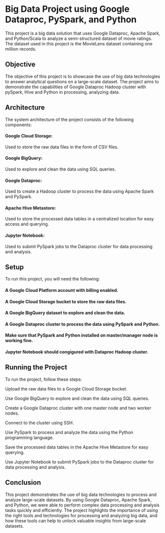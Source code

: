 # Big Data Project using Google Dataproc, PySpark, and Python
This project is a big data solution that uses Google Dataproc, Apache Spark, and Python/Scala to analyze a semi-structured dataset of movie ratings. The dataset used in this project is the MovieLens dataset containing one million records.



## Objective
The objective of this project is to showcase the use of big data technologies to answer analytical questions on a large-scale dataset. The project aims to demonstrate the capabilities of Google Dataproc Hadoop cluster with pySpark, Hive and Python in processing, analyzing data.



## Architecture
The system architecture of the project consists of the following components:

#### Google Cloud Storage: 
Used to store the raw data files in the form of CSV files.
#### Google BigQuery: 
Used to explore and clean the data using SQL queries.
#### Google Dataproc: 
Used to create a Hadoop cluster to process the data using Apache Spark and PySpark.
#### Apache Hive Metastore: 
Used to store the processed data tables in a centralized location for easy access and querying.
#### Jupyter Notebook: 
Used to submit PySpark jobs to the Dataproc cluster for data processing and analysis.



## Setup
To run this project, you will need the following:

#### A Google Cloud Platform account with billing enabled.
#### A Google Cloud Storage bucket to store the raw data files.
#### A Google BigQuery dataset to explore and clean the data.
#### A Google Dataproc cluster to process the data using PySpark and Python.
#### Make sure that PySpark and Python installed on master/manager node is working fine.
#### Jupyter Notebook should congigured with Dataproc Hadoop cluster.



## Running the Project
To run the project, follow these steps:

Upload the raw data files to a Google Cloud Storage bucket.

Use Google BigQuery to explore and clean the data using SQL queries.

Create a Google Dataproc cluster with one master node and two worker nodes.

Connect to the cluster using SSH.

Use PySpark to process and analyze the data using the Python programming language.

Save the processed data tables in the Apache Hive Metastore for easy querying.

Use Jupyter Notebook to submit PySpark jobs to the Dataproc cluster for data processing and analysis.



## Conclusion
This project demonstrates the use of big data technologies to process and analyze large-scale datasets. By using Google Dataproc, Apache Spark, and Python, we were able to perform complex data processing and analysis tasks quickly and efficiently. The project highlights the importance of using the right tools and technologies for processing and analyzing big data, and how these tools can help to unlock valuable insights from large-scale datasets.




